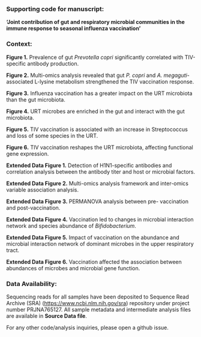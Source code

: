 ### Supporting code for manuscript: 

 **‘Joint contribution of gut and respiratory microbial communities in the immune response to seasonal influenza vaccination’**

### Context: 

**Figure 1.**  Prevalence of gut *Prevotella copri* significantly correlated with TIV-specific antibody production.

**Figure 2.**  Multi-omics analysis revealed that gut *P. copri* and *A. megaguti*-associated L-lysine metabolism strengthened the TIV vaccination response.

**Figure 3.**  Influenza vaccination has a greater impact on the URT microbiota than the gut microbiota.

**Figure 4.**  URT microbes are enriched in the gut and interact with the gut microbiota.

**Figure 5.**  TIV vaccination is associated with an increase in Streptococcus and loss of some species in the URT. 

**Figure 6.**  TIV vaccination reshapes the URT microbiota, affecting functional gene expression. 

**Extended Data Figure 1.** Detection of H1N1-specific antibodies and correlation analysis between the antibody titer and host or microbial factors.

**Extended Data Figure 2.** Multi-omics analysis framework and inter-omics variable association analysis.

**Extended Data Figure 3.** PERMANOVA analysis between pre- vaccination and post-vaccination.

**Extended Data Figure 4.** Vaccination led to changes in microbial interaction network and species abundance of *Bifidobacterium*.

**Extended Data Figure 5.** Impact of vaccination on the abundance and microbial interaction network of dominant microbes in the upper respiratory tract.

**Extended Data Figure 6.** Vaccination affected the association between abundances of microbes and microbial gene function. 

### Data Availability:

Sequencing reads for all samples have been deposited to Sequence Read Archive (SRA) (https://www.ncbi.nlm.nih.gov/sra) repository under project number PRJNA765127. All sample metadata and intermediate analysis files are available in **Source Data file**.

For any other code/analysis inquiries, please open a github issue.